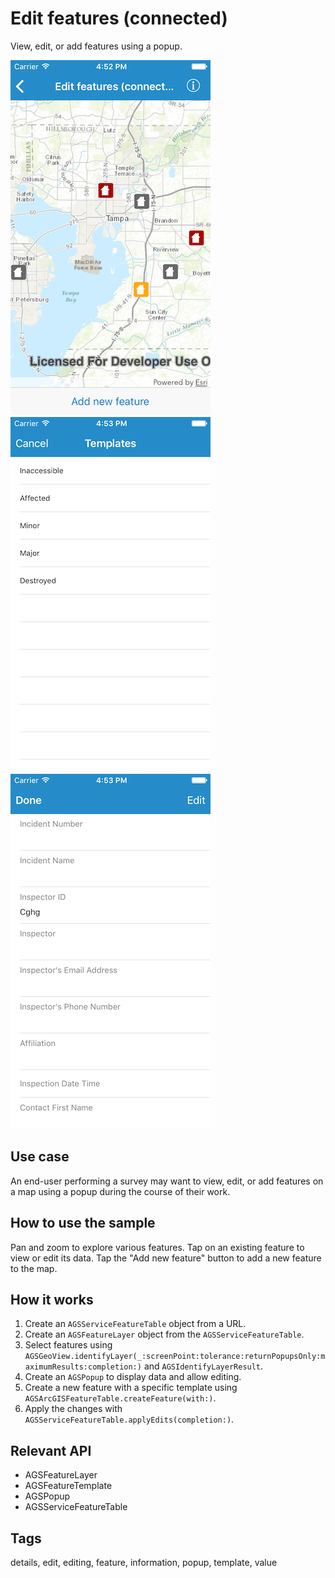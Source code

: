 # Edit features (connected)

View, edit, or add features using a popup.  

![Map with features](edit-features-connected-1.png)
![List of templates](edit-features-connected-2.png)
![Editable information list](edit-features-connected-3.png)

## Use case 
An end-user performing a survey may want to view, edit, or add features on a map using a popup during the course of their work. 

## How to use the sample

Pan and zoom to explore various features. Tap on an existing feature to view or edit its data. Tap the "Add new feature" button to add a new feature to the map. 

## How it works

1. Create an `AGSServiceFeatureTable` object from a URL.
2. Create an `AGSFeatureLayer` object from the `AGSServiceFeatureTable`.
3. Select features using `AGSGeoView.identifyLayer(_:screenPoint:tolerance:returnPopupsOnly:maximumResults:completion:)` and `AGSIdentifyLayerResult`.
4. Create an `AGSPopup` to display data and allow editing.
5. Create a new feature with a specific template using `AGSArcGISFeatureTable.createFeature(with:)`.
6. Apply the changes with `AGSServiceFeatureTable.applyEdits(completion:)`.

## Relevant API

* AGSFeatureLayer
* AGSFeatureTemplate
* AGSPopup
* AGSServiceFeatureTable

## Tags

details, edit, editing, feature, information, popup, template, value
